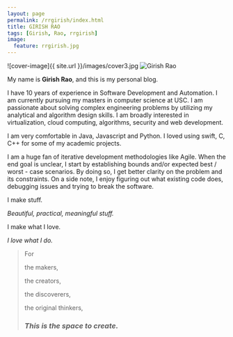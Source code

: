 ```yaml
---
layout: page
permalink: /rrgirish/index.html
title: GIRISH RAO
tags: [Girish, Rao, rrgirish]
image:
  feature: rrgirish.jpg
---
```

![cover-image]{{ site.url }}/images/cover3.jpg
  <img src="{{ site.url }}/images/rrgirish.jpg" alt="Girish Rao">


My name is **Girish Rao**, and this is my personal blog.  

I have 10 years of experience in Software Development and Automation. I am currently pursuing my masters in computer science at USC. I am passionate about solving complex engineering problems by utilizing my analytical and algorithm design skills. I am broadly interested in virtualization, cloud computing, algorithms, security and web development.

I am very comfortable in Java, Javascript and Python. I loved using swift, C, C++ for some of my academic projects.

I am a huge fan of iterative development methodologies like Agile. When the end goal is unclear, I start by establishing bounds and/or expected best / worst - case scenarios. By doing so, I get better clarity on the problem and its constraints. On a side note, I enjoy figuring out what existing code does, debugging issues and trying to break the software.

I
make
stuff.


*Beautiful, practical, meaningful stuff.*


I make what I love.

*I love what I do.*


> For
>
> the makers,
> 
> the creators,
> 
> the discoverers,
> 
> the original thinkers,
> 
> ### *This is the space to create.* ###
